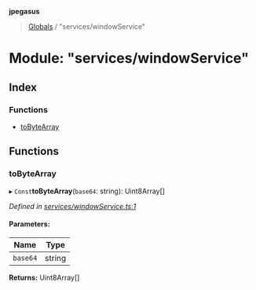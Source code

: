 **jpegasus**

> [Globals](../README.md) / "services/windowService"

# Module: "services/windowService"

## Index

### Functions

* [toByteArray](_services_windowservice_.md#tobytearray)

## Functions

### toByteArray

▸ `Const`**toByteArray**(`base64`: string): Uint8Array[]

*Defined in [services/windowService.ts:1](https://github.com/TonyBrobston/jpegasus/blob/faa1275/src/services/windowService.ts#L1)*

#### Parameters:

Name | Type |
------ | ------ |
`base64` | string |

**Returns:** Uint8Array[]
